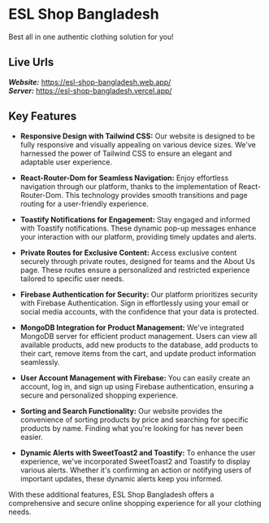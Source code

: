 # ESL Shop Bangladesh

Best all in one authentic clothing solution for you!

## Live Urls

<b><i>Website:</b></i> https://esl-shop-bangladesh.web.app/
<br>
<b><i>Server:</b></i> https://esl-shop-bangladesh.vercel.app/

## Key Features

- **Responsive Design with Tailwind CSS:** Our website is designed to be fully responsive and visually appealing on various device sizes. We've harnessed the power of Tailwind CSS to ensure an elegant and adaptable user experience.

- **React-Router-Dom for Seamless Navigation:** Enjoy effortless navigation through our platform, thanks to the implementation of React-Router-Dom. This technology provides smooth transitions and page routing for a user-friendly experience.

- **Toastify Notifications for Engagement:** Stay engaged and informed with Toastify notifications. These dynamic pop-up messages enhance your interaction with our platform, providing timely updates and alerts.

- **Private Routes for Exclusive Content:** Access exclusive content securely through private routes, designed for teams and the About Us page. These routes ensure a personalized and restricted experience tailored to specific user needs.

- **Firebase Authentication for Security:** Our platform prioritizes security with Firebase Authentication. Sign in effortlessly using your email or social media accounts, with the confidence that your data is protected.

- **MongoDB Integration for Product Management:** We've integrated MongoDB server for efficient product management. Users can view all available products, add new products to the database, add products to their cart, remove items from the cart, and update product information seamlessly.

- **User Account Management with Firebase:** You can easily create an account, log in, and sign up using Firebase authentication, ensuring a secure and personalized shopping experience.

- **Sorting and Search Functionality:** Our website provides the convenience of sorting products by price and searching for specific products by name. Finding what you're looking for has never been easier.

- **Dynamic Alerts with SweetToast2 and Toastify:** To enhance the user experience, we've incorporated SweetToast2 and Toastify to display various alerts. Whether it's confirming an action or notifying users of important updates, these dynamic alerts keep you informed.

With these additional features, ESL Shop Bangladesh offers a comprehensive and secure online shopping experience for all your clothing needs.
